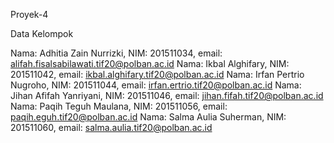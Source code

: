 Proyek-4 <B2-UnifyTech/>

Data Kelompok

Nama: Adhitia Zain Nurrizki, NIM: 201511034, email: alifah.fisalsabilawati.tif20@polban.ac.id
Nama: Ikbal Alghifary, NIM: 201511042, email: ikbal.alghifary.tif20@polban.ac.id
Nama: Irfan Pertrio Nugroho, NIM: 201511044, email: irfan.ertrio.tif20@polban.ac.id
Nama: Jihan Afifah Yanriyani, NIM: 201511046, email: jihan.fifah.tif20@polban.ac.id
Nama: Paqih Teguh Maulana, NIM: 201511056, email: paqih.eguh.tif20@polban.ac.id
Nama: Salma Aulia Suherman, NIM: 201511060, email: salma.aulia.tif20@polban.ac.id







